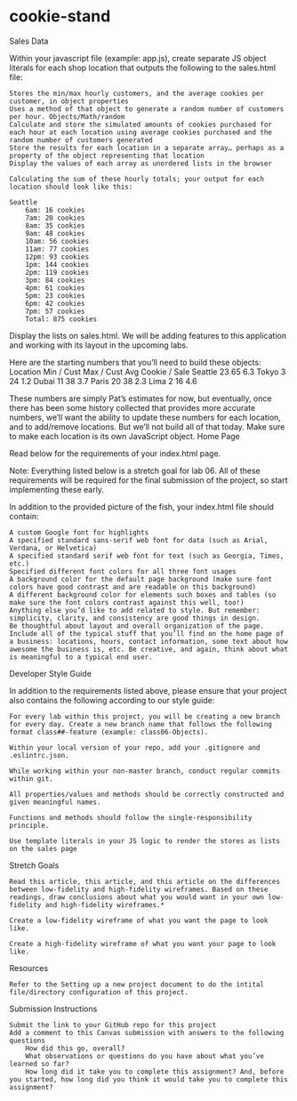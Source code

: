 # cookie-stand

Sales Data

Within your javascript file (example: app.js), create separate JS object literals for each shop location that outputs the following to the sales.html file:

    Stores the min/max hourly customers, and the average cookies per customer, in object properties
    Uses a method of that object to generate a random number of customers per hour. Objects/Math/random
    Calculate and store the simulated amounts of cookies purchased for each hour at each location using average cookies purchased and the random number of customers generated
    Store the results for each location in a separate array… perhaps as a property of the object representing that location
    Display the values of each array as unordered lists in the browser

    Calculating the sum of these hourly totals; your output for each location should look like this:

    Seattle
        6am: 16 cookies
        7am: 20 cookies
        8am: 35 cookies
        9am: 48 cookies
        10am: 56 cookies
        11am: 77 cookies
        12pm: 93 cookies
        1pm: 144 cookies
        2pm: 119 cookies
        3pm: 84 cookies
        4pm: 61 cookies
        5pm: 23 cookies
        6pm: 42 cookies
        7pm: 57 cookies
        Total: 875 cookies

Display the lists on sales.html. We will be adding features to this application and working with its layout in the upcoming labs.

Here are the starting numbers that you’ll need to build these objects:
Location 	Min / Cust 	Max / Cust 	Avg Cookie / Sale
Seattle 	23 	65 	6.3
Tokyo 	3 	24 	1.2
Dubai 	11 	38 	3.7
Paris 	20 	38 	2.3
Lima 	2 	16 	4.6

These numbers are simply Pat’s estimates for now, but eventually, once there has been some history collected that provides more accurate numbers, we’ll want the ability to update these numbers for each location, and to add/remove locations. But we’ll not build all of that today. Make sure to make each location is its own JavaScript object.
Home Page

Read below for the requirements of your index.html page.

Note: Everything listed below is a stretch goal for lab 06. All of these requirements will be required for the final submission of the project, so start implementing these early.

In addition to the provided picture of the fish, your index.html file should contain:

    A custom Google font for highlights
    A specified standard sans-serif web font for data (such as Arial, Verdana, or Helvetica)
    A specified standard serif web font for text (such as Georgia, Times, etc.)
    Specified different font colors for all three font usages
    A background color for the default page background (make sure font colors have good contrast and are readable on this background)
    A different background color for elements such boxes and tables (so make sure the font colors contrast against this well, too!)
    Anything else you’d like to add related to style. But remember: simplicity, clarity, and consistency are good things in design.
    Be thoughtful about layout and overall organization of the page.
    Include all of the typical stuff that you’ll find on the home page of a business: locations, hours, contact information, some text about how awesome the business is, etc. Be creative, and again, think about what is meaningful to a typical end user.

Developer Style Guide

In addition to the requirements listed above, please ensure that your project also contains the following according to our style guide:

    For every lab within this project, you will be creating a new branch for every day. Create a new branch name that follows the following format class##-feature (example: class06-Objects).

    Within your local version of your repo, add your .gitignore and .eslintrc.json.

    While working within your non-master branch, conduct regular commits within git.

    All properties/values and methods should be correctly constructed and given meaningful names.

    Functions and methods should follow the single-responsibility principle.

    Use template literals in your JS logic to render the stores as lists on the sales page

Stretch Goals

    Read this article, this article, and this article on the differences between low-fidelity and high-fidelity wireframes. Based on these readings, draw conclusions about what you would want in your own low-fidelity and high-fidelity wireframes.*

    Create a low-fidelity wireframe of what you want the page to look like.

    Create a high-fidelity wireframe of what you want your page to look like.

Resources

    Refer to the Setting up a new project document to do the intital file/directory configuration of this project.

Submission Instructions

    Submit the link to your GitHub repo for this project
    Add a comment to this Canvas submission with answers to the following questions
        How did this go, overall?
        What observations or questions do you have about what you’ve learned so far?
        How long did it take you to complete this assignment? And, before you started, how long did you think it would take you to complete this assignment?
